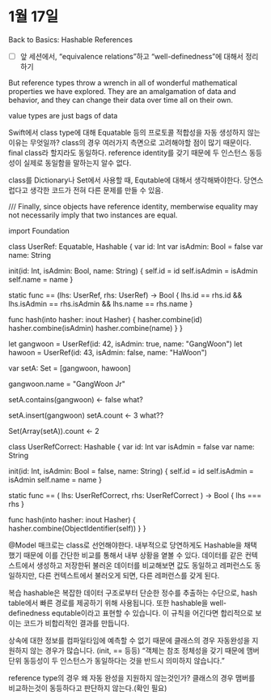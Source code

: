 # 1월 17일
Back to Basics: Hashable References

- [ ] 앞 세션에서, “equivalence relations”하고 “well-definedness”에 대해서 정리하기

But reference types throw a wrench in all of wonderful mathematical properties we have explored.
They are an amalgamation of data and behavior, and they can change their data over time all on their own. 

value types are just bags of data

Swift에서 class type에 대해 Equatable 등의 프로토콜 적합성을 자동 생성하지 않는 이유는 무엇일까?
class의 경우 여러가지 측면으로 고려해야할 점이 많기 때문이다.
final class라 할지라도 동일하다. reference identity를 갖기 때문에 두 인스턴스 동등성이 실제로 동일함을 말하는지 알수 없다.

class를 Dictionary나 Set에서 사용할 때, Equtable에 대해서 생각해봐야한다. 당연스럽다고 생각한 코드가 전혀 다른 문제를 만들 수 있음.

/// Finally, since objects have reference identity, memberwise equality may not necessarily imply that two instances are equal.

import Foundation

class UserRef: Equatable, Hashable {
  var id: Int
  var isAdmin: Bool = false
  var name: String
  
  init(id: Int, isAdmin: Bool, name: String) {
    self.id = id
    self.isAdmin = isAdmin
    self.name = name
  }
  
  static func == (lhs: UserRef, rhs: UserRef) -> Bool {
    lhs.id == rhs.id
    && lhs.isAdmin == rhs.isAdmin
    && lhs.name == rhs.name
  }
  
  func hash(into hasher: inout Hasher) {
    hasher.combine(id)
    hasher.combine(isAdmin)
    hasher.combine(name)
  }
}

let gangwoon = UserRef(id: 42, isAdmin: true, name: "GangWoon")
let hawoon = UserRef(id: 43, isAdmin: false, name: "HaWoon")

var setA: Set<UserRef> = [gangwoon, hawoon]

gangwoon.name = "GangWoon Jr"

setA.contains(gangwoon) <- false what?

setA.insert(gangwoon)
setA.count <- 3 what??

Set(Array(setA)).count <- 2  

class UserRefCorrect: Hashable {
  var id: Int
  var isAdmin = false
  var name: String

  init(id: Int, isAdmin: Bool = false, name: String) {
    self.id = id
    self.isAdmin = isAdmin
    self.name = name
  }

  static func == (
    lhs: UserRefCorrect, rhs: UserRefCorrect
  ) -> Bool {
    lhs === rhs
  }

  func hash(into hasher: inout Hasher) {
    hasher.combine(ObjectIdentifier(self))
  }
}

@Model 매크로는 class로 선언해야한다.
 내부적으로 당연하게도 Hashable을 채택했기 때문에 이를 간단한 비교를 통해서 내부 상황을 옅볼 수 있다.
데이터를 같은 컨텍스트에서 생성하고 저장한뒤 불러온 데이터를 비교해보면 값도 동일하고 레퍼런스도 동일하지만,
다른 컨텍스트에서 불러오게 되면, 다른 레퍼런스를 갖게 된다.

복습
hashable은 복잡한 데이터 구조로부터 단순한 정수를 추출하는 수단으로, hash table에서 빠른 경로를 제공하기 위해 사용됩니다.
또한 hashable을 well-definedness equtable이라고 표현할 수 있습니다. 이 규칙을 어긴다면 합리적으로 보이는 코드가 비합리적인 결과를 만듭니다.

상속에 대한 정보를 컴파일타임에 예측할 수 없기 때문에 클래스의 경우 자동완성을 지원하지 않는 경우가 많습니다. (init, == 등등) 
“객체는 참조 정체성을 갖기 때문에 맴버 단위 동등성이 두 인스턴스가 동일하다는 것을 반드시 의미하지 않습니다.”

reference type의 경우 왜 자동 완성을 지원하지 않는것인가?
클래스의 경우 맴버를 비교하는것이 동등하다고 판단하지 않는다.(확인 필요)
